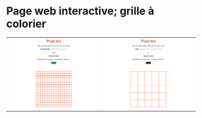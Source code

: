 # Page web interactive; grille à colorier



|   |   |
|:---|:---|
| <img src="img/iwp1.gif" alt="" width="400"> | <img src="img/iwp2.gif" alt="" width="400">  |
